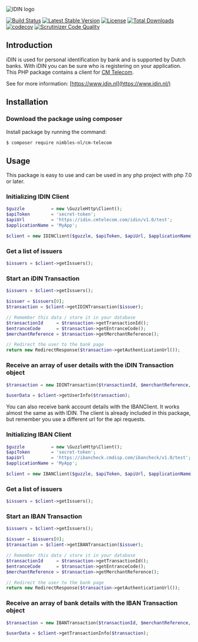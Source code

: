 ![IDIN logo](https://github.com/nimbles-nl/cm-telecom/blob/master/logo/IDIN_logo_64_pixels.png)

[![Build Status](https://travis-ci.org/nimbles-nl/cm-telecom.svg?branch=master)](https://travis-ci.org/nimbles-nl/cm-telecom) [![Latest Stable Version](https://poser.pugx.org/nimbles-nl/cm-telecom/v/stable)](https://packagist.org/packages/nimbles-nl/cm-telecom) [![License](https://poser.pugx.org/nimbles-nl/cm-telecom/license)](https://packagist.org/packages/nimbles-nl/cm-telecom) [![Total Downloads](https://poser.pugx.org/nimbles-nl/cm-telecom/downloads)](https://packagist.org/packages/nimbles-nl/cm-telecom) [![codecov](https://codecov.io/gh/nimbles-nl/cm-telecom/branch/master/graph/badge.svg)](https://codecov.io/gh/nimbles-nl/cm-telecom) [![Scrutinizer Code Quality](https://scrutinizer-ci.com/g/nimbles-nl/cm-telecom/badges/quality-score.png?b=master)](https://scrutinizer-ci.com/g/nimbles-nl/cm-telecom/?branch=master)

Introduction
------------

iDIN is used for personal identification by bank and is supported by Dutch banks.
With iDIN you can be sure who is registering on your application. This PHP package contains a client for [CM Telecom](https://get.cm.nl/idin/).

See for more information: [https://www.idin.nl](https://www.idin.nl/)

## Installation

### Download the package using composer

Install package by running the command:

``` bash
$ composer require nimbles-nl/cm-telecom
```

## Usage
This package is easy to use and can be used in any php project with php 7.0 or later.


### Initializing IDIN Client
``` php
$guzzle          = new \GuzzleHttp\Client();
$apiToken        = 'secret-token';
$apiUrl          = 'https://idin.cmtelecom.com/idin/v1.0/test';
$applicationName = 'MyApp';

$client = new IDINClient($guzzle, $apiToken, $apiUrl, $applicationName);
```

### Get a list of issuers
``` php
$issuers = $client->getIssuers();
```

### Start an iDIN Transaction

``` php
$issuers = $client->getIssuers();

$issuer = $issuers[0];
$transaction = $client->getIDINTransaction($issuer);

// Remember this data / store it in your database
$transactionId     = $transaction->getTransactionId();
$entranceCode      = $transaction->getEntranceCode();
$merchantReference = $transaction->getMerchantReference();

// Redirect the user to the bank page
return new RedirectResponse($transaction->getAuthenticationUrl());
```

### Receive an array of user details with the iDIN Transaction object
``` php
$transaction = new IDINTransaction($transactionId, $merchantReference, $entranceCode);

$userData = $client->getUserInfo($transaction);
```

You can also receive bank account details with the IBANClient. It works almost the same as with IDIN. The client is already included in this package, but remember you use a different url for the api requests.


### Initializing IBAN Client
``` php
$guzzle          = new \GuzzleHttp\Client();
$apiToken        = 'secret-token';
$apiUrl          = 'https://ibancheck.cmdisp.com/ibancheck/v1.0/test';
$applicationName = 'MyApp';

$client = new IBANClient($guzzle, $apiToken, $apiUrl, $applicationName);
```

### Get a list of issuers
``` php
$issuers = $client->getIssuers();
```

### Start an IBAN Transaction

``` php
$issuers = $client->getIssuers();

$issuer = $issuers[0];
$transaction = $client->getIBANTransaction($issuer);

// Remember this data / store it in your database
$transactionId     = $transaction->getTransactionId();
$entranceCode      = $transaction->getEntranceCode();
$merchantReference = $transaction->getMerchantReference();

// Redirect the user to the bank page
return new RedirectResponse($transaction->getAuthenticationUrl());
```

### Receive an array of bank details with the IBAN Transaction object
``` php
$transaction = new IBANTransaction($transactionId, $merchantReference, $entranceCode);

$userData = $client->getTransactionInfo($transaction);
```

